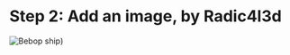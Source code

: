 # Step 2: Add an image, by Radic4l3d

![Bebop ship](https://preview.redd.it/how-would-you-create-the-bebop-ship-from-cowboy-bebop-v0-93ktvcilc6gd1.png?width=800&format=png&auto=webp&s=75bb763a8fb1f521cb9d0a846bce2699224e787c))
